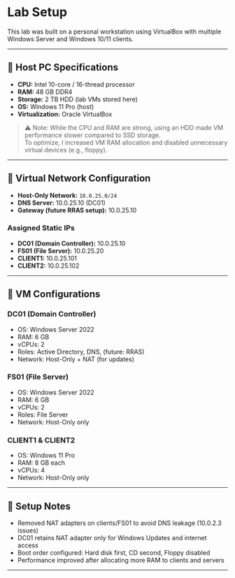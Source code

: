 # Lab Setup

This lab was built on a personal workstation using VirtualBox with multiple Windows Server and Windows 10/11 clients.

---

## 🔹 Host PC Specifications
- **CPU:** Intel 10-core / 16-thread processor
- **RAM:** 48 GB DDR4
- **Storage:** 2 TB HDD (lab VMs stored here)
- **OS:** Windows 11 Pro (host)
- **Virtualization:** Oracle VirtualBox

> ⚠️ Note: While the CPU and RAM are strong, using an HDD made VM performance slower compared to SSD storage.  
> To optimize, I increased VM RAM allocation and disabled unnecessary virtual devices (e.g., floppy).

---

## 🔹 Virtual Network Configuration
- **Host-Only Network:** `10.0.25.0/24`
- **DNS Server:** 10.0.25.10 (DC01)
- **Gateway (future RRAS setup):** 10.0.25.10

### Assigned Static IPs
- **DC01 (Domain Controller):** 10.0.25.10
- **FS01 (File Server):** 10.0.25.20
- **CLIENT1:** 10.0.25.101
- **CLIENT2:** 10.0.25.102

---

## 🔹 VM Configurations
### DC01 (Domain Controller)
- OS: Windows Server 2022
- RAM: 6 GB
- vCPUs: 2
- Roles: Active Directory, DNS, (future: RRAS)
- Network: Host-Only + NAT (for updates)

### FS01 (File Server)
- OS: Windows Server 2022
- RAM: 6 GB
- vCPUs: 2
- Roles: File Server
- Network: Host-Only only

### CLIENT1 & CLIENT2
- OS: Windows 11 Pro
- RAM: 8 GB each
- vCPUs: 4
- Network: Host-Only only

---

## 🔹 Setup Notes
- Removed NAT adapters on clients/FS01 to avoid DNS leakage (10.0.2.3 issues)
- DC01 retains NAT adapter only for Windows Updates and internet access
- Boot order configured: Hard disk first, CD second, Floppy disabled
- Performance improved after allocating more RAM to clients and servers

---
